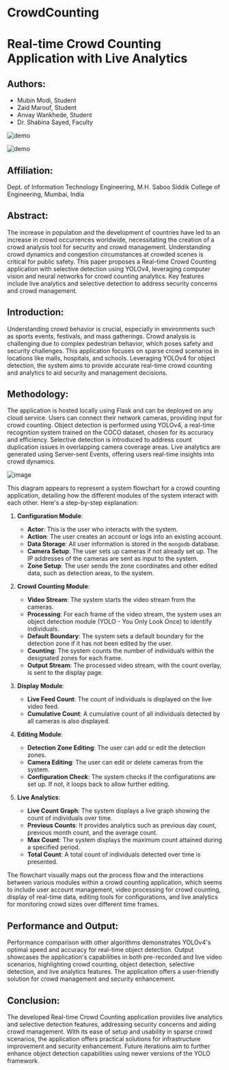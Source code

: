 # CrowdCounting
# Real-time Crowd Counting Application with Live Analytics

## Authors:
- Mubin Modi, Student
- Zaid Marouf, Student
- Anvay Wankhede, Student
- Dr. Shabina Sayed, Faculty

![demo](https://github.com/mubinmodi/Crowdcounting/assets/47493706/e1a5d00f-e6cf-4162-b5bb-e5b37161cd80)


![demo](https://github.com/mubinmodi/Crowdcounting/assets/47493706/4238adf3-0e92-4c36-a3ad-4434cf34e496)

## Affiliation:
Dept. of Information Technology Engineering, M.H. Saboo Siddik College of Engineering, Mumbai, India


## Abstract:
The increase in population and the development of countries have led to an increase in crowd occurrences worldwide, necessitating the creation of a crowd analysis tool for security and crowd management. Understanding crowd dynamics and congestion circumstances at crowded scenes is critical for public safety. This paper proposes a Real-time Crowd Counting application with selective detection using YOLOv4, leveraging computer vision and neural networks for crowd counting analytics. Key features include live analytics and selective detection to address security concerns and crowd management.

## Introduction:
Understanding crowd behavior is crucial, especially in environments such as sports events, festivals, and mass gatherings. Crowd analysis is challenging due to complex pedestrian behavior, which poses safety and security challenges. This application focuses on sparse crowd scenarios in locations like malls, hospitals, and schools. Leveraging YOLOv4 for object detection, the system aims to provide accurate real-time crowd counting and analytics to aid security and management decisions.

## Methodology:
The application is hosted locally using Flask and can be deployed on any cloud service. Users can connect their network cameras, providing input for crowd counting. Object detection is performed using YOLOv4, a real-time recognition system trained on the COCO dataset, chosen for its accuracy and efficiency. Selective detection is introduced to address count duplication issues in overlapping camera coverage areas. Live analytics are generated using Server-sent Events, offering users real-time insights into crowd dynamics.

![image](https://github.com/mubinmodi/Crowdcounting/assets/47493706/4cdb3658-cf75-4b06-a7dd-348b3b405b18)

 This diagram appears to represent a system flowchart for a crowd counting application, detailing how the different modules of the system interact with each other. Here's a step-by-step explanation:

1. **Configuration Module**:
   - **Actor**: This is the user who interacts with the system.
   - **Action**: The user creates an account or logs into an existing account.
   - **Data Storage**: All user information is stored in the `mongodb` database.
   - **Camera Setup**: The user sets up cameras if not already set up. The IP addresses of the cameras are sent as input to the system.
   - **Zone Setup**: The user sends the zone coordinates and other edited data, such as detection areas, to the system.

2. **Crowd Counting Module**:
   - **Video Stream**: The system starts the video stream from the cameras.
   - **Processing**: For each frame of the video stream, the system uses an object detection module (YOLO - You Only Look Once) to identify individuals.
   - **Default Boundary**: The system sets a default boundary for the detection zone if it has not been edited by the user.
   - **Counting**: The system counts the number of individuals within the designated zones for each frame.
   - **Output Stream**: The processed video stream, with the count overlay, is sent to the display page.

3. **Display Module**:
   - **Live Feed Count**: The count of individuals is displayed on the live video feed.
   - **Cumulative Count**: A cumulative count of all individuals detected by all cameras is also displayed.

4. **Editing Module**:
   - **Detection Zone Editing**: The user can add or edit the detection zones.
   - **Camera Editing**: The user can edit or delete cameras from the system.
   - **Configuration Check**: The system checks if the configurations are set up. If not, it loops back to allow further editing.

5. **Live Analytics**:
   - **Live Count Graph**: The system displays a live graph showing the count of individuals over time.
   - **Previous Counts**: It provides analytics such as previous day count, previous month count, and the average count.
   - **Max Count**: The system displays the maximum count attained during a specified period.
   - **Total Count**: A total count of individuals detected over time is presented.

The flowchart visually maps out the process flow and the interactions between various modules within a crowd counting application, which seems to include user account management, video processing for crowd counting, display of real-time data, editing tools for configurations, and live analytics for monitoring crowd sizes over different time frames.

## Performance and Output:
Performance comparison with other algorithms demonstrates YOLOv4's optimal speed and accuracy for real-time object detection. Output showcases the application's capabilities in both pre-recorded and live video scenarios, highlighting crowd counting, object detection, selective detection, and live analytics features. The application offers a user-friendly solution for crowd management and security enhancement.

## Conclusion:
The developed Real-time Crowd Counting application provides live analytics and selective detection features, addressing security concerns and aiding crowd management. With its ease of setup and usability in sparse crowd scenarios, the application offers practical solutions for infrastructure improvement and security enhancement. Future iterations aim to further enhance object detection capabilities using newer versions of the YOLO framework.
